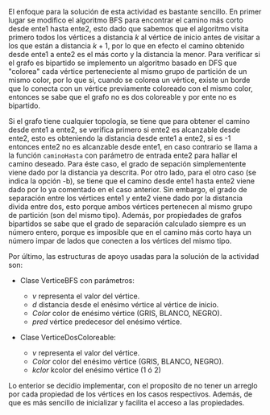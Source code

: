 El enfoque para la solución de esta actividad es bastante sencillo. En primer lugar se modifico el algoritmo BFS para encontrar el camino más corto desde ente1 hasta ente2, esto dado que sabemos que el algoritmo visita primero todos los vértices a distancia $k$ al vértice de inicio antes de visitar a los que están a distancia $k+1$, por lo que en efecto el camino obtenido desde ente1 a ente2 es el más corto y la distancia la menor. Para verificar si el grafo es bipartido se implemento un  algoritmo basado en DFS que "colorea" cada vértice perteneciente al mismo grupo de partición de un mismo color, por lo que si, cuando se colorea un vértice, existe un borde que lo conecta con un vértice previamente coloreado con el mismo color, entonces se sabe que el grafo no es dos coloreable y por ente no es bipartido.

 Si el grafo tiene cualquier topología, se tiene que para obtener el camino  desde ente1 a ente2, se verifica primero si ente2 es alcanzable desde ente2, esto es obteniendo la distancia desde ente1 a ente2, si es -1 entonces ente2 no es alcanzable desde ente1, en caso contrario se llama a la función `caminoHasta` con parámetro de entrada ente2 para hallar el camino deseado. Para éste caso, el grado de sepación simplementente viene dado por la distancia ya descrita. Por otro lado, para el otro caso (se indica la opción -b), se tiene que el camino desde ente1 hasta ente2 viene dado por lo ya comentado en el caso anterior. Sin embargo, el grado de separación entre los vértices ente1 y ente2 viene dado por la distancia divida entre dos, esto porque ambos vértices pertenecen al mismo grupo de partición (son del mismo tipo). Además, por propiedades de grafos bipartidos se sabe que el grado de separación calculado siempre es un número entero, porque es imposible que en el camino más corto haya un número impar de lados que conecten a los vértices del mismo tipo.
 
Por último, las estructuras de apoyo usadas para la solución de la actividad son:

- Clase VerticeBFS con parámetros:
  - $v$ representa el valor del vértice.
  - $d$ distancia desde el enésimo vértice al vértice de inicio.
  - $Color$ color de enésimo vértice (GRIS, BLANCO, NEGRO).
  - $pred$ vértice predecesor del enésimo vértice.
 
- Clase VerticeDosColoreable: 
  - $v$ representa el valor del vértice.
  - $Color$ color del enésimo vértice (GRIS, BLANCO, NEGRO).
  - $kclor$ kcolor del enésimo vértice (1 ó 2)
 
Lo enterior se decidio implementar, con el proposito de no tener un arreglo por cada propiedad de los vértices en los casos respectivos. Además, de que es más sencillo de inicializar y facilita el acceso a las propiedades.
